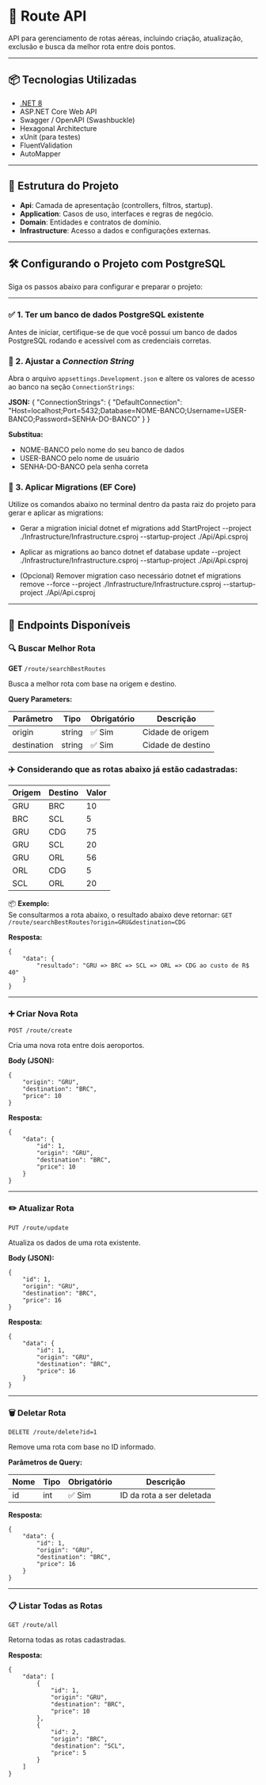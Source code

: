 # 🚀 Route API

API para gerenciamento de rotas aéreas, incluindo criação, atualização, exclusão e busca da melhor rota entre dois pontos.

---

## 📦 Tecnologias Utilizadas

- [.NET 8](https://learn.microsoft.com/en-us/dotnet/core/whats-new/dotnet-8)
- ASP.NET Core Web API
- Swagger / OpenAPI (Swashbuckle)
- Hexagonal Architecture
- xUnit (para testes)
- FluentValidation
- AutoMapper

---

## 📂 Estrutura do Projeto

- **Api**: Camada de apresentação (controllers, filtros, startup).
- **Application**: Casos de uso, interfaces e regras de negócio.
- **Domain**: Entidades e contratos de domínio.
- **Infrastructure**: Acesso a dados e configurações externas.

---
## 🛠️ Configurando o Projeto com PostgreSQL

Siga os passos abaixo para configurar e preparar o projeto:

---

### ✅ 1. Ter um banco de dados PostgreSQL existente

Antes de iniciar, certifique-se de que você possui um banco de dados PostgreSQL rodando e acessível com as credenciais corretas.

### 📝 2. Ajustar a *Connection String*

Abra o arquivo `appsettings.Development.json` e altere os valores de acesso ao banco na seção `ConnectionStrings`:

**JSON:**
  {
      "ConnectionStrings": {
        "DefaultConnection": "Host=localhost;Port=5432;Database=NOME-BANCO;Username=USER-BANCO;Password=SENHA-DO-BANCO"
      }
  }

**Substitua:**
  
  * NOME-BANCO pelo nome do seu banco de dados
  * USER-BANCO pelo nome de usuário
  * SENHA-DO-BANCO pela senha correta

### 🧩 3. Aplicar Migrations (EF Core)

Utilize os comandos abaixo no terminal dentro da pasta raiz do projeto para gerar e aplicar as migrations:

* Gerar a migration inicial
  dotnet ef migrations add StartProject --project ./Infrastructure/Infrastructure.csproj --startup-project ./Api/Api.csproj

* Aplicar as migrations ao banco
  dotnet ef database update --project ./Infrastructure/Infrastructure.csproj --startup-project ./Api/Api.csproj

* (Opcional) Remover migration caso necessário
  dotnet ef migrations remove --force --project ./Infrastructure/Infrastructure.csproj --startup-project ./Api/Api.csproj

---
## 🔌 Endpoints Disponíveis

### 🔍 Buscar Melhor Rota

**GET** `/route/searchBestRoutes`

Busca a melhor rota com base na origem e destino.

**Query Parameters:**

| Parâmetro | Tipo   | Obrigatório | Descrição            |
|-----------|--------|-------------|----------------------|
| origin    | string | ✅ Sim      | Cidade de origem     |
| destination | string | ✅ Sim    | Cidade de destino    |

### ✈️ Considerando que as rotas abaixo já estão cadastradas:

| Origem | Destino | Valor |
|--------|---------|-------|
| GRU    | BRC     | 10    |
| BRC    | SCL     | 5     |
| GRU    | CDG     | 75    |
| GRU    | SCL     | 20    |
| GRU    | ORL     | 56    |
| ORL    | CDG     | 5     |
| SCL    | ORL     | 20    |

📦 **Exemplo:**  
Se consultarmos a rota abaixo, o resultado abaixo deve retornar:
`GET /route/searchBestRoutes?origin=GRU&destination=CDG`

**Resposta:**

    {
        "data": {
            "resultado": "GRU => BRC => SCL => ORL => CDG ao custo de R$ 40"
        }
    }
---

### ➕ Criar Nova Rota

    POST /route/create

Cria uma nova rota entre dois aeroportos.

**Body (JSON):**

    {
        "origin": "GRU",
        "destination": "BRC",
        "price": 10
    }

**Resposta:**

    {
        "data": {
            "id": 1,
            "origin": "GRU",
            "destination": "BRC",
            "price": 10
        }
    }
---

### ✏️ Atualizar Rota

    PUT /route/update

Atualiza os dados de uma rota existente.

**Body (JSON):**

    {
        "id": 1,
        "origin": "GRU",
        "destination": "BRC",
        "price": 16
    }

**Resposta:**

    {
        "data": {
            "id": 1,
            "origin": "GRU",
            "destination": "BRC",
            "price": 16
        }
    }
---

### 🗑️ Deletar Rota

    DELETE /route/delete?id=1

Remove uma rota com base no ID informado.

**Parâmetros de Query:**

| Nome | Tipo | Obrigatório | Descrição              |
|------|------|-------------|--------------------------|
| id   | int  | ✅ Sim      | ID da rota a ser deletada |

**Resposta:**

    {
        "data": {
            "id": 1,
            "origin": "GRU",
            "destination": "BRC",
            "price": 16
        }
    }

---

### 📋 Listar Todas as Rotas

    GET /route/all

Retorna todas as rotas cadastradas.

**Resposta:**

    {
        "data": [
            {
                "id": 1,
                "origin": "GRU",
                "destination": "BRC",
                "price": 10
            },
            {
                "id": 2,
                "origin": "BRC",
                "destination": "SCL",
                "price": 5
            }
        ]
    }
